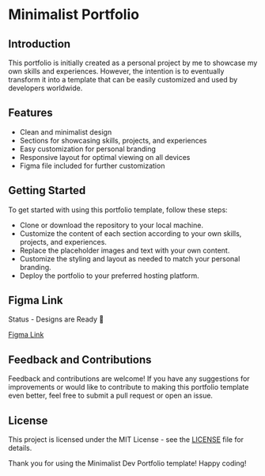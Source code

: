 # Minimalist Portfolio

## Introduction

This portfolio is initially created as a personal project by me to showcase my own skills and experiences. However, the intention is to eventually transform it into a template that can be easily customized and used by developers worldwide.

## Features

-   Clean and minimalist design
-   Sections for showcasing skills, projects, and experiences
-   Easy customization for personal branding
-   Responsive layout for optimal viewing on all devices
-   Figma file included for further customization

## Getting Started

To get started with using this portfolio template, follow these steps:

-   Clone or download the repository to your local machine.
-   Customize the content of each section according to your own skills, projects, and experiences.
-   Replace the placeholder images and text with your own content.
-   Customize the styling and layout as needed to match your personal branding.
-   Deploy the portfolio to your preferred hosting platform.

## Figma Link

Status - Designs are Ready 🚀

[Figma Link](https://www.figma.com/proto/J6l8HAhXaBgIPo8sQE2Gc5/Minimalist-Portfolio?page-id=11%3A2&type=design&node-id=11-3&viewport=439%2C241%2C0.14&t=eXCDTD91B53wYsOh-1&scaling=scale-down&starting-point-node-id=47%3A2565&mode=design)

## Feedback and Contributions

Feedback and contributions are welcome! If you have any suggestions for improvements or would like to contribute to making this portfolio template even better, feel free to submit a pull request or open an issue.

## License

This project is licensed under the MIT License - see the [LICENSE](./LICENSE) file for details.

Thank you for using the Minimalist Dev Portfolio template! Happy coding!
